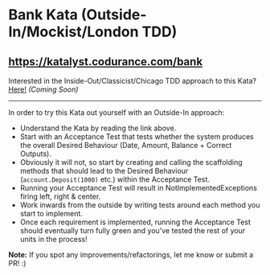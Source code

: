 # Bank Kata (Outside-In/Mockist/London TDD)
## https://katalyst.codurance.com/bank

Interested in the Inside-Out/Classicist/Chicago TDD approach to this Kata? [Here!](https://github.com/karam94/BankKataInsideOut) *(Coming Soon)*

---

In order to try this Kata out yourself with an Outside-In approach:
* Understand the Kata by reading the link above.
* Start with an Acceptance Test that tests whether the system produces the overall Desired Behaviour (Date, Amount, Balance + Correct Outputs).
* Obviously it will not, so start by creating and calling the scaffolding methods that should lead to the Desired Behaviour (`account.Deposit(1000)` etc.) within the Acceptance Test.
* Running your Acceptance Test will result in NotImplementedExceptions firing left, right & center.
* Work inwards from the outside by writing tests around each method you start to implement.
* Once each requirement is implemented, running the Acceptance Test should eventually turn fully green and you've tested the rest of your units in the process!

**Note:** If you spot any improvements/refactorings, let me know or submit a PR! :)
